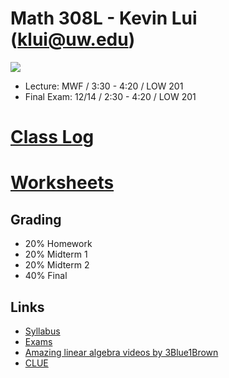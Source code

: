 # Math 308L - Kevin Lui (<klui@uw.edu>)

![](https://imgs.xkcd.com/comics/matrix_transform.png)

* Lecture: MWF / 3:30 - 4:20 / LOW 201
* Final Exam: 12/14 / 2:30 - 4:20 / LOW 201

# [Class Log](./log)
# [Worksheets](./worksheets)

## Grading

* 20% Homework
* 20% Midterm 1
* 20% Midterm 2
* 40% Final

## Links

* [Syllabus](./syllabus.pdf)
* [Exams](./exams)
* [Amazing linear algebra videos by 3Blue1Brown](https://www.youtube.com/playlist?list=PLZHQObOWTQDPD3MizzM2xVFitgF8hE_ab)
* [CLUE](http://webster.uaa.washington.edu/asp/website/clue/home/)
